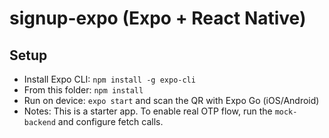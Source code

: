 # signup-expo (Expo + React Native)

## Setup
- Install Expo CLI: `npm install -g expo-cli`
- From this folder: `npm install`
- Run on device: `expo start` and scan the QR with Expo Go (iOS/Android)
- Notes: This is a starter app. To enable real OTP flow, run the `mock-backend` and configure fetch calls.

